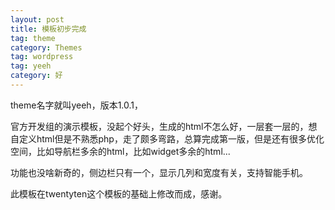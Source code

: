 ```yaml
---
layout: post
title: 模板初步完成
tag: theme
category: Themes
tag: wordpress
tag: yeeh
category: 好
---
```

theme名字就叫yeeh，版本1.0.1，

官方开发组的演示模板，没起个好头，生成的html不怎么好，一层套一层的，想自定义html但是不熟悉php，走了颇多弯路，总算完成第一版，但是还有很多优化空间，比如导航栏多余的html，比如widget多余的html...

功能也没啥新奇的，侧边栏只有一个，显示几列和宽度有关，支持智能手机。

此模板在twentyten这个模板的基础上修改而成，感谢。